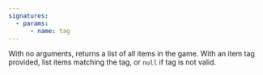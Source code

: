 ```yaml
---
signatures:
  - params:
      - name: tag
---
```


With no arguments, returns a list of all items in the game. With an item tag
provided, list items matching the tag, or `null` if tag is not valid.
